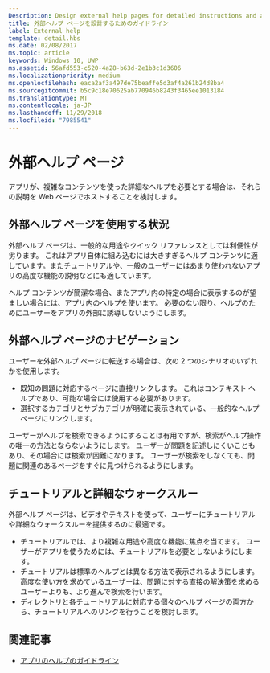 ```yaml
---
Description: Design external help pages for detailed instructions and advice about your app.
title: 外部ヘルプ ページを設計するためのガイドライン
label: External help
template: detail.hbs
ms.date: 02/08/2017
ms.topic: article
keywords: Windows 10, UWP
ms.assetid: 56afd553-c520-4a28-b63d-2e1b3c1d3606
ms.localizationpriority: medium
ms.openlocfilehash: eaca2af3a497de75beaffe5d3af4a261b24d8ba4
ms.sourcegitcommit: b5c9c18e70625ab770946b8243f3465ee1013184
ms.translationtype: MT
ms.contentlocale: ja-JP
ms.lasthandoff: 11/29/2018
ms.locfileid: "7985541"
---
```

# <a name="external-help-pages"></a>外部ヘルプ ページ



アプリが、複雑なコンテンツを使った詳細なヘルプを必要とする場合は、それらの説明を Web ページでホストすることを検討します。

## <a name="when-to-use-external-help-pages"></a>外部ヘルプ ページを使用する状況

外部ヘルプ ページは、一般的な用途やクイック リファレンスとしては利便性が劣ります。 これはアプリ自体に組み込むには大きすぎるヘルプ コンテンツに適しています。またチュートリアルや、一般のユーザーにはあまり使われないアプリの高度な機能の説明などにも適しています。

ヘルプ コンテンツが簡潔な場合、またアプリ内の特定の場合に表示するのが望ましい場合には、アプリ内のヘルプを使います。 必要のない限り、ヘルプのためにユーザーをアプリの外部に誘導しないようにします。

## <a name="navigating-external-help-pages"></a>外部ヘルプ ページのナビゲーション

ユーザーを外部ヘルプ ページに転送する場合は、次の 2 つのシナリオのいずれかを使用します。
-   既知の問題に対応するページに直接リンクします。 これはコンテキスト ヘルプであり、可能な場合には使用する必要があります。
-   選択するカテゴリとサブカテゴリが明確に表示されている、一般的なヘルプページにリンクします。

ユーザーがヘルプを検索できるようにすることは有用ですが、検索がヘルプ操作の唯一の方法とならないようにします。 ユーザーが問題を記述しにくいこともあり、その場合には検索が困難になります。 ユーザーが検索をしなくても、問題に関連のあるページをすぐに見つけられるようにします。

## <a name="tutorials-and-detailed-walkthroughs"></a>チュートリアルと詳細なウォークスルー

外部ヘルプ ページは、ビデオやテキストを使って、ユーザーにチュートリアルや詳細なウォークスルーを提供するのに最適です。
-   チュートリアルでは、より複雑な用途や高度な機能に焦点を当てます。 ユーザーがアプリを使うためには、チュートリアルを必要としないようにします。
-   チュートリアルは標準のヘルプとは異なる方法で表示されるようにします。 高度な使い方を求めているユーザーは、問題に対する直接の解決策を求めるユーザーよりも、より進んで検索を行います。
-   ディレクトリと各チュートリアルに対応する個々のヘルプ ページの両方から、チュートリアルへのリンクを行うことを検討します。

## <a name="related-articles"></a>関連記事

* [アプリのヘルプのガイドライン](guidelines-for-app-help.md)
